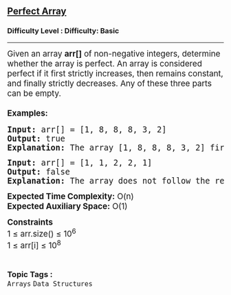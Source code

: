 <h2><a href="https://www.geeksforgeeks.org/problems/perfect-array2344/1?page=2&category=Arrays&sortBy=difficulty">Perfect Array</a></h2><h3>Difficulty Level : Difficulty: Basic</h3><hr><div class="problems_problem_content__Xm_eO"><p><span style="font-size: 14pt;">Given an array <strong>arr[]</strong> of non-negative integers, determine whether the array is perfect. An array is considered perfect if it first strictly increases, then remains constant, and finally strictly decreases. Any of these three parts can be empty.</span></p>
<h3><span style="font-size: 14pt;">Examples:</span></h3>
<pre><span style="font-size: 14pt;"><strong>Input:</strong> arr[] = [1, 8, 8, 8, 3, 2]</span><br><span style="font-size: 14pt;"><strong>Output:</strong> true</span><br><span style="font-size: 14pt;"><strong>Explanation:</strong> The array [1, 8, 8, 8, 3, 2] first increases in the range [0, 1], stays constant in the range [1, 3], and then decreases in the range [3, 4]. Thus, the array is perfect.</span></pre>
<pre><span style="font-size: 14pt;"><strong>Input:</strong> arr[] = [1, 1, 2, 2, 1]</span><br><span style="font-size: 14pt;"><strong>Output:</strong> false</span><br><span style="font-size: 14pt;"><strong>Explanation:</strong> The array does not follow the required pattern of strictly increasing, constant, and then strictly decreasing.</span></pre>
<p><span style="font-size: 14pt;"><strong>Expected Time Complexity:</strong> O(n)</span><br><span style="font-size: 14pt;"><strong>Expected Auxiliary Space:</strong> O(1)</span></p>
<p><span style="font-size: 14pt;"><strong>Constraints</strong><br></span><span style="font-size: 14pt;">1 ≤ arr.size() ≤ 10<sup>6</sup><br></span><span style="font-size: 14pt;">1 ≤ arr[i] ≤ 10<sup>8</sup></span></p></div><br><p><span style=font-size:18px><strong>Topic Tags : </strong><br><code>Arrays</code>&nbsp;<code>Data Structures</code>&nbsp;